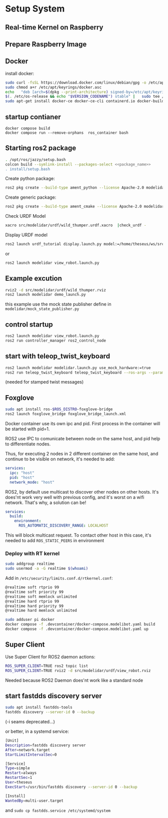 # Setup System

## Real-time Kernel on Raspberry

## Prepare Raspberry Image

## Docker

install docker:

```sh
sudo curl -fsSL https://download.docker.com/linux/debian/gpg -o /etc/apt/keyrings/docker.asc
sudo chmod a+r /etc/apt/keyrings/docker.asc
echo   "deb [arch=$(dpkg --print-architecture) signed-by=/etc/apt/keyrings/docker.asc] https://download.docker.com/linux/debian \
$(. /etc/os-release && echo "$VERSION_CODENAME") stable" |   sudo tee /etc/apt/sources.list.d/docker.list > /dev/null
sudo apt-get install docker-ce docker-ce-cli containerd.io docker-buildx-plugin docker-compose-plugin
```

## startup contianer

```console
docker compose build
docker compose run --remove-orphans  ros_container bash
```

## Starting ros2 package

```sh
. /opt/ros/jazzy/setup.bash
colcon build --symlink-install --packages-select <<package_name>>
. install/setup.bash
```

Create python package:

```sh
ros2 pkg create --build-type ament_python --license Apache-2.0 modelidar --dependencies rclpy
```

Create generic package:

```sh
ros2 pkg create --build-type ament_cmake --license Apache-2.0 modelidar --dependencies rclpy
```

Check URDF Model

```sh
xacro src/modelidar/urdf/wild_thumper.urdf.xacro  |check_urdf -
```

Display URDF model

```sh
ros2 launch urdf_tutorial display.launch.py model:=/home/theseus/ws/src/modelidar/urdf/wild_thumper.urdf.xacro 
```

or

```sh
ros2 launch modelidar view_robot.launch.py
```

## Example excution

```sh
rviz2 -d src/modelidar/urdf/wild_thumper.rviz 
ros2 launch modelidar demo_launch.py
```

this example use the mock state publisher define in `modelidar/mock_state_publisher.py`

## control startup

```sh
ros2 launch modelidar view_robot.launch.py
ros2 run controller_manager ros2_control_node
```

## start with teleop_twist_keyboard

```sh
ros2 launch modelidar modelidar.launch.py use_mock_hardware:=true
ros2 run teleop_twist_keyboard teleop_twist_keyboard --ros-args --params-file install/modelidar/share/modelidar/config/teleop.yaml
```

(needed for stamped twist messages)

## Foxglove

```sh
sudo apt install ros-$ROS_DISTRO-foxglove-bridge
ros2 launch foxglove_bridge foxglove_bridge_launch.xml
```

Docker container use its own ipc and pid. First process in the container will be started with pid=1.

ROS2 use IPC to comunicate between node on the same host, and pid help to differentiate nodes.

Thus, for executing 2 nodes in 2 different container on the same host, and continue to be visible on network, it's needed to add:

```yaml
services:
  ipc: "host"
  pid: "host"
  network_mode: "host"
```

ROS2, by default use multicast to discover other nodes on other hosts. It's does'nt work very well with previous config, and it's worst on a wifi network. That's why, a solution can be!

```yaml
services:
  build:
    environment:
      ROS_AUTOMATIC_DISCOVERY_RANGE: LOCALHOST
```

This will block multicast request.
To contact other host in this case, it's needed to add `ROS_STATIC_PEERS` in environment

### Deploy with RT kernel

```sh
sudo addgroup realtime
sudo usermod -a -G realtime $(whoami)
```

Add in `/etc/security/limits.conf.d/rtkernel.conf`:

```sh
@realtime soft rtprio 99
@realtime soft priority 99
@realtime soft memlock unlimited
@realtime hard rtprio 99
@realtime hard priority 99
@realtime hard memlock unlimited
```

```sh
sudo adduser pi docker
docker compose -f .devcontainer/docker-compose.modelibot.yaml build
docker compose -f .devcontainer/docker-compose.modelibot.yaml up
```

## Super Client

Use Super Client for ROS2 daemon actions:

```sh
ROS_SUPER_CLIENT=TRUE ros2 topic list
ROS_SUPER_CLIENT=TRUE rviz2 -d src/modelidar/urdf/view_robot.rviz
```

Needed because ROS2 Daemon does'nt work like a standard node

## start fastdds discovery server

```sh
sudo apt install fastdds-tools
fastdds discovery --server-id 0 --backup 
```

(-i seams deprecated...)

or better, in a systemd service:

```sh
[Unit]
Description=fastdds discovery server
After=network.target
StartLimitIntervalSec=0

[Service]
Type=simple
Restart=always
RestartSec=1
User=theseus
ExecStart=/usr/bin/fastdds discovery --server-id 0 --backup 

[Install]
WantedBy=multi-user.target
```

and `sudo cp fastdds.service /etc/systemd/system`
